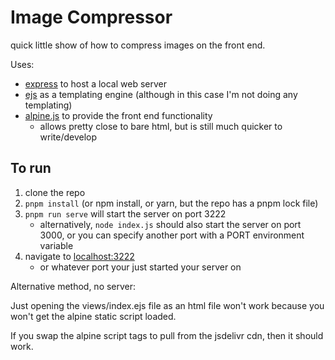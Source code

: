 # Image Compressor

quick little show of how to compress images on the front end.

Uses:
- [express](https://expressjs.com/) to host a local web server
- [ejs](https://ejs.co/) as a templating engine (although in this case I'm not doing any templating)
- [alpine.js](https://alpinejs.dev/) to provide the front end functionality
  - allows pretty close to bare html, but is still much quicker to write/develop

## To run

1. clone the repo
2. `pnpm install` (or npm install, or yarn, but the repo has a pnpm lock file)
3. `pnpm run serve` will start the server on port 3222
   - alternatively, `node index.js` should also start the server on port 3000, or you can specify another port with a PORT environment variable
4. navigate to [localhost:3222](http://localhost:3222)
   - or whatever port your just started your server on


Alternative method, no server:

Just opening the views/index.ejs file as an html file won't work because you won't get the alpine static script loaded.

If you swap the alpine script tags to pull from the jsdelivr cdn, then it should work.


